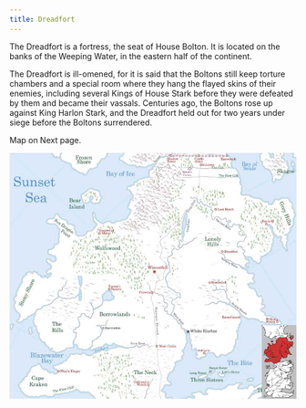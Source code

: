 ```yaml
---
title: Dreadfort
---
```


The Dreadfort is a fortress, the seat of House Bolton. It is located on the banks of the Weeping Water, in the eastern half of the continent.

The Dreadfort is ill-omened, for it is said that the Boltons still keep torture chambers and a special room where they hang the flayed skins of their enemies, including several Kings of House Stark before they were defeated by them and became their vassals. Centuries ago, the Boltons rose up against King Harlon Stark, and the Dreadfort held out for two years under siege before the Boltons surrendered.

Map on Next page.

![Image](images/000018.jpg)


